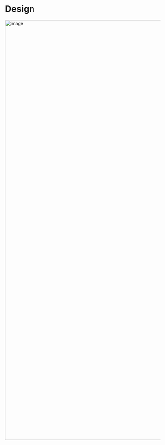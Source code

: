 # Design

<img width="1361" alt="image" src="https://user-images.githubusercontent.com/94133633/210963262-76d5e1c6-5076-4087-9816-0bd0ed11655a.png">

